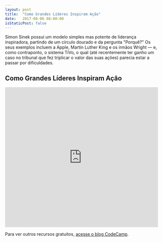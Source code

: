 ```yaml
---
layout: post
title:  "Como Grandes Líderes Inspiram Ação"
date:   2017-08-06 08:00:00
isStaticPost: false
---
```


Simon Sinek possui um modelo simples mas potente de liderança inspiradora, partindo de um círculo dourado e da pergunta "Porquê?" Os seus exemplos incluem a Apple, Martin Luther King e os irmãos Wright — e, como contraponto, o sistema TiVo, o qual (até recentemente ter ganho um caso no tribunal que fez triplicar o valor das suas ações) parecia estar a passar por dificuldades.

## Como Grandes Líderes Inspiram Ação
<iframe src="https://embed.ted.com/talks/lang/pt-br/simon_sinek_how_great_leaders_inspire_action" width="100%" height="460" frameborder="0" scrolling="no" webkitAllowFullScreen mozallowfullscreen allowFullScreen></iframe>

Para ver outros recursos gratuitos, [acesse o blog CodeCamp](http://codecamp.com.br/work/). 


